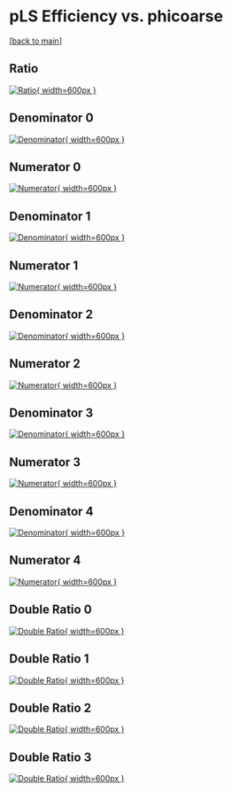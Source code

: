# pLS Efficiency vs. phicoarse

[[back to main](./)]



## Ratio

[![Ratio](../mtv/var/pLS_base_321_1_eff_phicoarse.png){ width=600px }](../mtv/var/pLS_base_321_1_eff_phicoarse.pdf)

## Denominator 0

[![Denominator](../mtv/den/pLS_base_321_1_eff_phicoarse_den0.png){ width=600px }](../mtv/den/pLS_base_321_1_eff_phicoarse_den0.pdf)

## Numerator 0

[![Numerator](../mtv/num/pLS_base_321_1_eff_phicoarse_num0.png){ width=600px }](../mtv/num/pLS_base_321_1_eff_phicoarse_num0.pdf)

## Denominator 1

[![Denominator](../mtv/den/pLS_base_321_1_eff_phicoarse_den1.png){ width=600px }](../mtv/den/pLS_base_321_1_eff_phicoarse_den1.pdf)

## Numerator 1

[![Numerator](../mtv/num/pLS_base_321_1_eff_phicoarse_num1.png){ width=600px }](../mtv/num/pLS_base_321_1_eff_phicoarse_num1.pdf)

## Denominator 2

[![Denominator](../mtv/den/pLS_base_321_1_eff_phicoarse_den2.png){ width=600px }](../mtv/den/pLS_base_321_1_eff_phicoarse_den2.pdf)

## Numerator 2

[![Numerator](../mtv/num/pLS_base_321_1_eff_phicoarse_num2.png){ width=600px }](../mtv/num/pLS_base_321_1_eff_phicoarse_num2.pdf)

## Denominator 3

[![Denominator](../mtv/den/pLS_base_321_1_eff_phicoarse_den3.png){ width=600px }](../mtv/den/pLS_base_321_1_eff_phicoarse_den3.pdf)

## Numerator 3

[![Numerator](../mtv/num/pLS_base_321_1_eff_phicoarse_num3.png){ width=600px }](../mtv/num/pLS_base_321_1_eff_phicoarse_num3.pdf)

## Denominator 4

[![Denominator](../mtv/den/pLS_base_321_1_eff_phicoarse_den4.png){ width=600px }](../mtv/den/pLS_base_321_1_eff_phicoarse_den4.pdf)

## Numerator 4

[![Numerator](../mtv/num/pLS_base_321_1_eff_phicoarse_num4.png){ width=600px }](../mtv/num/pLS_base_321_1_eff_phicoarse_num4.pdf)

## Double Ratio 0

[![Double Ratio](../mtv/ratio/pLS_base_321_1_eff_phicoarse_ratio0.png){ width=600px }](../mtv/ratio/pLS_base_321_1_eff_phicoarse_ratio0.pdf)

## Double Ratio 1

[![Double Ratio](../mtv/ratio/pLS_base_321_1_eff_phicoarse_ratio1.png){ width=600px }](../mtv/ratio/pLS_base_321_1_eff_phicoarse_ratio1.pdf)

## Double Ratio 2

[![Double Ratio](../mtv/ratio/pLS_base_321_1_eff_phicoarse_ratio2.png){ width=600px }](../mtv/ratio/pLS_base_321_1_eff_phicoarse_ratio2.pdf)

## Double Ratio 3

[![Double Ratio](../mtv/ratio/pLS_base_321_1_eff_phicoarse_ratio3.png){ width=600px }](../mtv/ratio/pLS_base_321_1_eff_phicoarse_ratio3.pdf)

